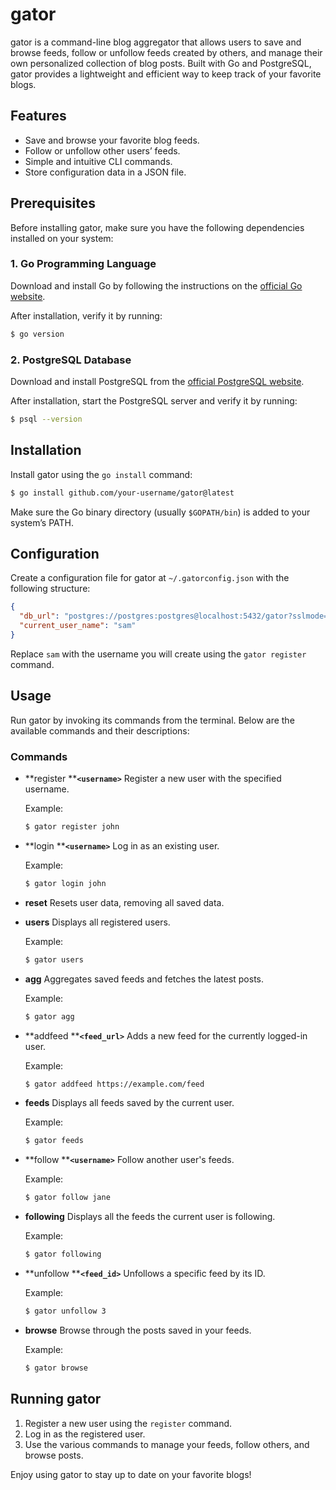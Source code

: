 # gator

gator is a command-line blog aggregator that allows users to save and browse feeds, follow or unfollow feeds created by others, and manage their own personalized collection of blog posts. Built with Go and PostgreSQL, gator provides a lightweight and efficient way to keep track of your favorite blogs.

## Features

- Save and browse your favorite blog feeds.
- Follow or unfollow other users’ feeds.
- Simple and intuitive CLI commands.
- Store configuration data in a JSON file.

## Prerequisites

Before installing gator, make sure you have the following dependencies installed on your system:

### 1. Go Programming Language

Download and install Go by following the instructions on the [official Go website](https://golang.org/dl/).

After installation, verify it by running:

```bash
$ go version
```

### 2. PostgreSQL Database

Download and install PostgreSQL from the [official PostgreSQL website](https://www.postgresql.org/download/).

After installation, start the PostgreSQL server and verify it by running:

```bash
$ psql --version
```

## Installation

Install gator using the `go install` command:

```bash
$ go install github.com/your-username/gator@latest
```

Make sure the Go binary directory (usually `$GOPATH/bin`) is added to your system’s PATH.

## Configuration

Create a configuration file for gator at `~/.gatorconfig.json` with the following structure:

```json
{
  "db_url": "postgres://postgres:postgres@localhost:5432/gator?sslmode=disable",
  "current_user_name": "sam"
}
```

Replace `sam` with the username you will create using the `gator register` command.

## Usage

Run gator by invoking its commands from the terminal. Below are the available commands and their descriptions:

### Commands

- \*\*register \*\***`<username>`**
  Register a new user with the specified username.

  Example:

  ```bash
  $ gator register john
  ```

- \*\*login \*\***`<username>`**
  Log in as an existing user.

  Example:

  ```bash
  $ gator login john
  ```

- **reset**
  Resets user data, removing all saved data.

- **users**
  Displays all registered users.

  Example:

  ```bash
  $ gator users
  ```

- **agg**
  Aggregates saved feeds and fetches the latest posts.

  Example:

  ```bash
  $ gator agg
  ```

- \*\*addfeed \*\***`<feed_url>`**
  Adds a new feed for the currently logged-in user.

  Example:

  ```bash
  $ gator addfeed https://example.com/feed
  ```

- **feeds**
  Displays all feeds saved by the current user.

  Example:

  ```bash
  $ gator feeds
  ```

- \*\*follow \*\***`<username>`**
  Follow another user's feeds.

  Example:

  ```bash
  $ gator follow jane
  ```

- **following**
  Displays all the feeds the current user is following.

  Example:

  ```bash
  $ gator following
  ```

- \*\*unfollow \*\***`<feed_id>`**
  Unfollows a specific feed by its ID.

  Example:

  ```bash
  $ gator unfollow 3
  ```

- **browse**
  Browse through the posts saved in your feeds.

  Example:

  ```bash
  $ gator browse
  ```

## Running gator

1. Register a new user using the `register` command.
2. Log in as the registered user.
3. Use the various commands to manage your feeds, follow others, and browse posts.

Enjoy using gator to stay up to date on your favorite blogs!
